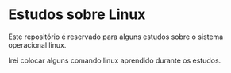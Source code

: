 # Estudos sobre Linux

Este repositório é reservado para alguns estudos sobre o sistema operacional linux.

Irei colocar alguns comando linux aprendido durante os estudos.